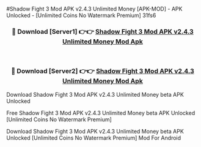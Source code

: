 #Shadow Fight 3 Mod APK v2.4.3 Unlimited Money [APK-MOD] - APK Unlocked - [Unlimited Coins No Watermark Premium] 31fs6



<div align="center">

<h3>🔴 Download [Server1] 👉👉 <a href="https://momento.my/?title=Shadow_Fight_3_Mod_APK_v2.4.3_Unlimited_Money">Shadow Fight 3 Mod APK v2.4.3 Unlimited Money Mod Apk</a></h3><br>

<h3>🔴 Download [Server2] 👉👉 <a href="https://momento.my/?title=Shadow_Fight_3_Mod_APK_v2.4.3_Unlimited_Money">Shadow Fight 3 Mod APK v2.4.3 Unlimited Money Mod Apk</a></h3>
</div>



Download Shadow Fight 3 Mod APK v2.4.3 Unlimited Money beta APK Unlocked

Free Shadow Fight 3 Mod APK v2.4.3 Unlimited Money beta APK Unlocked [Unlimited Coins No Watermark Premium]

Download Shadow Fight 3 Mod APK v2.4.3 Unlimited Money beta APK Unlocked [Unlimited Coins No Watermark Premium] Mod For Android
